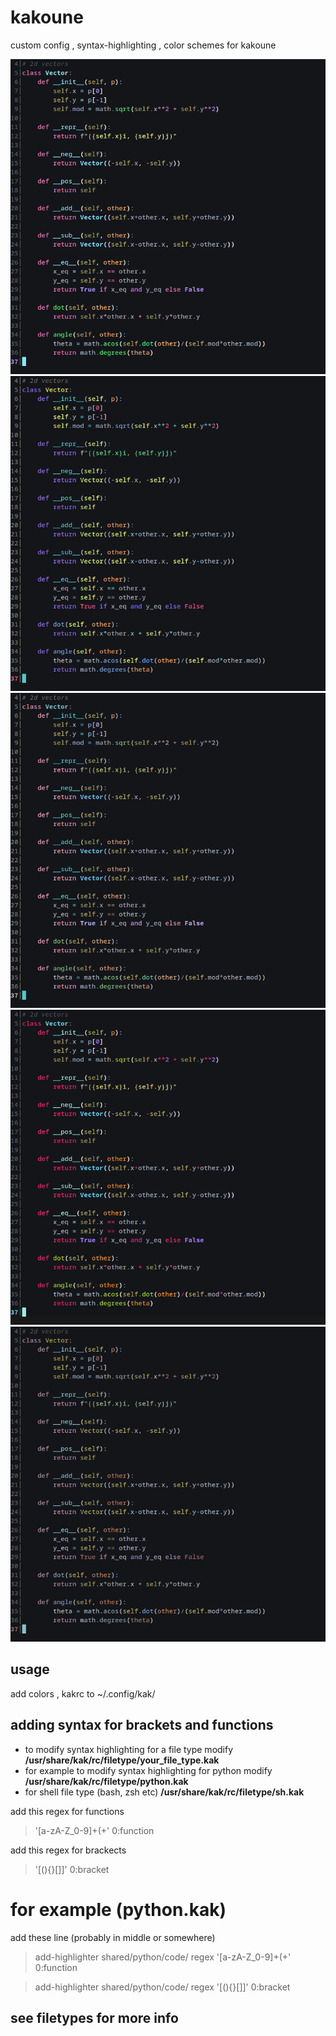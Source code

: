 # kakoune
custom config , syntax-highlighting , color schemes for kakoune

![Cyanide color scheme ](https://github.com/anhsirk0/kakoune/blob/main/cyanide.png)
![Cherry color scheme ](https://github.com/anhsirk0/kakoune/blob/main/cherry.png)
![Undoo color scheme ](https://github.com/anhsirk0/kakoune/blob/main/undoo.png)
![Monokai color scheme ](https://github.com/anhsirk0/kakoune/blob/main/monokai.png)
![Nord color scheme ](https://github.com/anhsirk0/kakoune/blob/main/nord.png)

## usage
add colors , kakrc to ~/.config/kak/

## adding syntax for brackets and functions
 - to modify syntax highlighting for a file type modify **/usr/share/kak/rc/filetype/your_file_type.kak**
 - for example to modify syntax highlighting for python modify **/usr/share/kak/rc/filetype/python.kak**
 - for shell file type (bash, zsh etc) **/usr/share/kak/rc/filetype/sh.kak**  

add this regex for functions
> '[a-zA-Z_0-9]+\(+' 0:function

add this regex for brackects
> '[(){}\[\]]' 0:bracket

# for example (python.kak)
add these line (probably in middle or somewhere)

> add-highlighter shared/python/code/ regex '[a-zA-Z_0-9]+\(+' 0:function

> add-highlighter shared/python/code/ regex '[(){}\[\]]' 0:bracket

## see filetypes for more info
